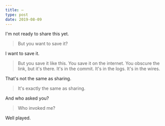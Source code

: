 ```yaml
---
title: —
type: post
date: 2019-08-09
---
```


I'm not ready to share this yet.

> But you want to save it?

I want to save it.

> But you save it like this. You save it on the internet. You obscure the link, but it's there. It's in the commit. It's in the logs. It's in the wires.

That's not the same as sharing.

> It's exactly the same as sharing.

And who asked you?

> Who invoked me?

Well played.
